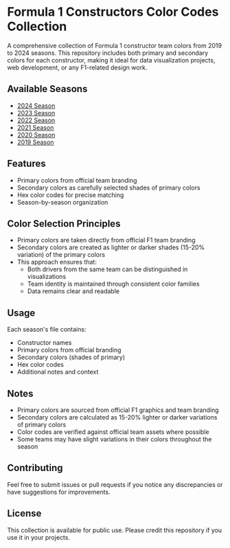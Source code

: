 # Formula 1 Constructors Color Codes Collection

A comprehensive collection of Formula 1 constructor team colors from 2019 to 2024 seasons. This repository includes both primary and secondary colors for each constructor, making it ideal for data visualization projects, web development, or any F1-related design work.

## Available Seasons

- [2024 Season](2024-season.md)
- [2023 Season](2023-season.md)
- [2022 Season](2022-season.md)
- [2021 Season](2021-season.md)
- [2020 Season](2020-season.md)
- [2019 Season](2019-season.md)

## Features

- Primary colors from official team branding
- Secondary colors as carefully selected shades of primary colors
- Hex color codes for precise matching
- Season-by-season organization

## Color Selection Principles

- Primary colors are taken directly from official F1 team branding
- Secondary colors are created as lighter or darker shades (15-20% variation) of the primary colors
- This approach ensures that:
  - Both drivers from the same team can be distinguished in visualizations
  - Team identity is maintained through consistent color families
  - Data remains clear and readable

## Usage

Each season's file contains:
- Constructor names
- Primary colors from official branding
- Secondary colors (shades of primary)
- Hex color codes
- Additional notes and context

## Notes

- Primary colors are sourced from official F1 graphics and team branding
- Secondary colors are calculated as 15-20% lighter or darker variations of primary colors
- Color codes are verified against official team assets where possible
- Some teams may have slight variations in their colors throughout the season

## Contributing

Feel free to submit issues or pull requests if you notice any discrepancies or have suggestions for improvements.

## License

This collection is available for public use. Please credit this repository if you use it in your projects.